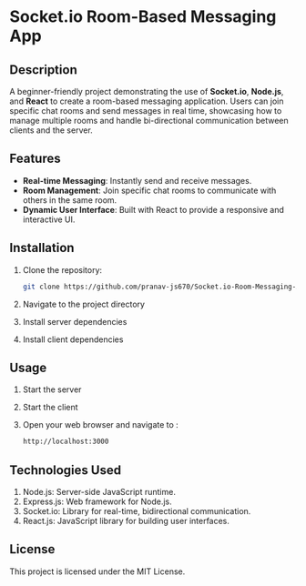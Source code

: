 # Socket.io Room-Based Messaging App

## Description
A beginner-friendly project demonstrating the use of **Socket.io**, **Node.js**, and **React** to create a room-based messaging application. Users can join specific chat rooms and send messages in real time, showcasing how to manage multiple rooms and handle bi-directional communication between clients and the server.

## Features
- **Real-time Messaging**: Instantly send and receive messages.
- **Room Management**: Join specific chat rooms to communicate with others in the same room.
- **Dynamic User Interface**: Built with React to provide a responsive and interactive UI.

## Installation

1. Clone the repository:
   
   ```bash
   git clone https://github.com/pranav-js670/Socket.io-Room-Messaging-App.git
   ```
   
3. Navigate to the project directory
4. Install server dependencies
5. Install client dependencies

## Usage 

1. Start the server
2. Start the client
3. Open your web browser and navigate to :
   
   ```bash
   http://localhost:3000
   ```

## Technologies Used

1. Node.js: Server-side JavaScript runtime.
2. Express.js: Web framework for Node.js.
3. Socket.io: Library for real-time, bidirectional communication.
4. React.js: JavaScript library for building user interfaces.

## License

This project is licensed under the MIT License.
